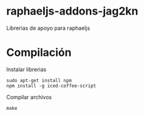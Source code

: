 raphaeljs-addons-jag2kn
=======================

Librerias de apoyo para raphaeljs



Compilación
===========

Instalar librerias

    sudo apt-get install npm
    npm install -g iced-coffee-script


Compilar archivos

    make
